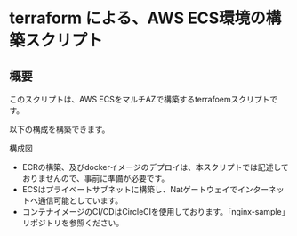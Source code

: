# terraform による、AWS ECS環境の構築スクリプト

概要
---

このスクリプトは、AWS ECSをマルチAZで構築するterrafoemスクリプトです。

以下の構成を構築できます。

構成図

- ECRの構築、及びdockerイメージのデプロイは、本スクリプトでは記述しておりませんので、事前に準備が必要です。  
- ECSはプライベートサブネットに構築し、Natゲートウェイでインターネットへ通信可能としています。  
- コンテナイメージのCI/CDはCircleCIを使用しております。「nginx-sample」リポジトリを参照ください。
